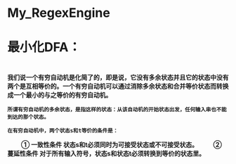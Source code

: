 # My_RegexEngine
<h1>最小化DFA：<h1>
    <h4>我们说一个有穷自动机是化简了的，即是说，它没有多余状态并且它的状态中没有两个是互相等价的。一个有穷自动机可以通过消除多余状态和合并等价状态而转换成一个最小的与之等价的有穷自动机。
    
    所谓有穷自动机的多余状态，是指这样的状态：从该自动机的开始状态出发，任何输入串也不能到达的那个状态。
    
    在有穷自动机中，两个状态s和t等价的条件是：
　	　① 一致性条件 状态s和t必须同时为可接受状态或不可接受状态。
　	　② 蔓延性条件 对于所有输入符号，状态s和状态t必须转换到等价的状态里。<h4>
